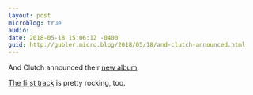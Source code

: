 ```yaml
---
layout: post
microblog: true
audio: 
date: 2018-05-18 15:06:12 -0400
guid: http://gubler.micro.blog/2018/05/18/and-clutch-announced.html
---
```

And Clutch announced their [new album](https://itunes.apple.com/us/album/book-of-bad-decisions/1376829212).

[The first track](https://itunes.apple.com/us/album/gimme-the-keys/1376829212?i=1376829216) is pretty rocking, too.
